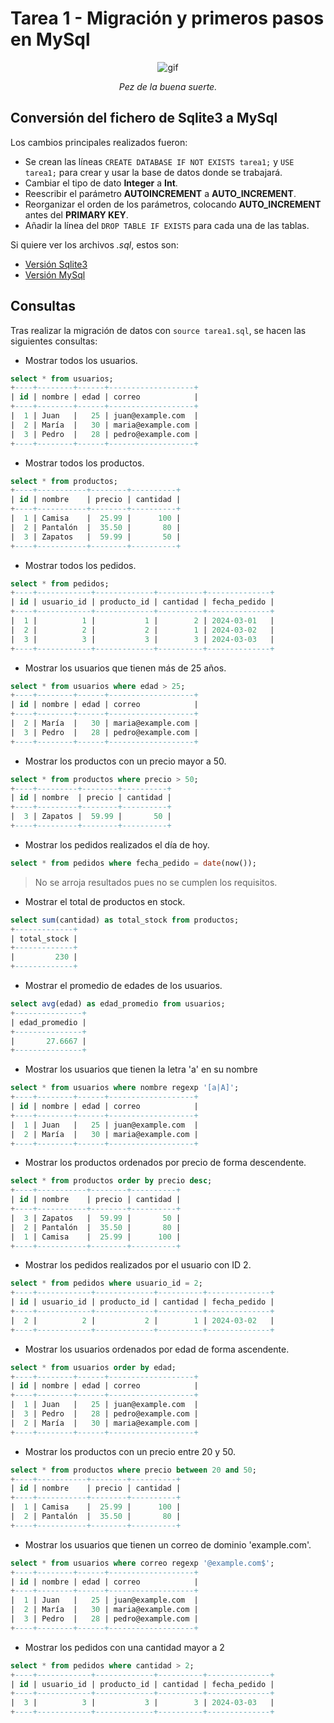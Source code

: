 # Tarea 1 - Migración y primeros pasos en MySql

<div align=center>

![gif](https://www.gifmaniacos.es/wp-content/uploads/2019/04/peces-gif-gifmaniacos.es-15.gif)

*Pez de la buena suerte.*

</div>

## Conversión del fichero de Sqlite3 a MySql

Los cambios principales realizados fueron:
- Se crean las líneas `CREATE DATABASE IF NOT EXISTS tarea1;` y `USE tarea1;` para crear y usar la base de datos donde se trabajará.
- Cambiar el tipo de dato __Integer__ a __Int__.
- Reescribir el parámetro __AUTOINCREMENT__ a __AUTO_INCREMENT__.
- Reorganizar el orden de los parámetros, colocando __AUTO_INCREMENT__ antes del __PRIMARY KEY__.
- Añadir la línea del `DROP TABLE IF EXISTS` para cada una de las tablas.

Si quiere ver los archivos _.sql_, estos son:
- [Versión Sqlite3](./files/tarea1-base.sql)
- [Versión MySql](./files/tarea1.sql)

## Consultas

Tras realizar la migración de datos con `source tarea1.sql`, se hacen las siguientes consultas:

- Mostrar todos los usuarios.
```sql
select * from usuarios;
+----+--------+------+-------------------+
| id | nombre | edad | correo            |
+----+--------+------+-------------------+
|  1 | Juan   |   25 | juan@example.com  |
|  2 | María  |   30 | maria@example.com |
|  3 | Pedro  |   28 | pedro@example.com |
+----+--------+------+-------------------+
```

- Mostrar todos los productos.
```sql
select * from productos;
+----+-----------+--------+----------+
| id | nombre    | precio | cantidad |
+----+-----------+--------+----------+
|  1 | Camisa    |  25.99 |      100 |
|  2 | Pantalón  |  35.50 |       80 |
|  3 | Zapatos   |  59.99 |       50 |
+----+-----------+--------+----------+
```

- Mostrar todos los pedidos.
```sql
select * from pedidos;
+----+------------+-------------+----------+--------------+
| id | usuario_id | producto_id | cantidad | fecha_pedido |
+----+------------+-------------+----------+--------------+
|  1 |          1 |           1 |        2 | 2024-03-01   |
|  2 |          2 |           2 |        1 | 2024-03-02   |
|  3 |          3 |           3 |        3 | 2024-03-03   |
+----+------------+-------------+----------+--------------+
```

- Mostrar los usuarios que tienen más de 25 años.
```sql
select * from usuarios where edad > 25;
+----+--------+------+-------------------+
| id | nombre | edad | correo            |
+----+--------+------+-------------------+
|  2 | María  |   30 | maria@example.com |
|  3 | Pedro  |   28 | pedro@example.com |
+----+--------+------+-------------------+
```

- Mostrar los productos con un precio mayor a 50.
```sql
select * from productos where precio > 50;
+----+---------+--------+----------+
| id | nombre  | precio | cantidad |
+----+---------+--------+----------+
|  3 | Zapatos |  59.99 |       50 |
+----+---------+--------+----------+
```

- Mostrar los pedidos realizados el día de hoy.
```sql
select * from pedidos where fecha_pedido = date(now());
```
> No se arroja resultados pues no se cumplen los requisitos.

- Mostrar el total de productos en stock.
```sql
select sum(cantidad) as total_stock from productos;
+-------------+
| total_stock |
+-------------+
|         230 |
+-------------+
```

- Mostrar el promedio de edades de los usuarios.
```sql
select avg(edad) as edad_promedio from usuarios;
+---------------+
| edad_promedio |
+---------------+
|       27.6667 |
+---------------+
```

- Mostrar los usuarios que tienen la letra 'a' en su nombre
```sql
select * from usuarios where nombre regexp '[a|A]';
+----+--------+------+-------------------+
| id | nombre | edad | correo            |
+----+--------+------+-------------------+
|  1 | Juan   |   25 | juan@example.com  |
|  2 | María  |   30 | maria@example.com |
+----+--------+------+-------------------+
```

- Mostrar los productos ordenados por precio de forma descendente.
```sql
select * from productos order by precio desc;
+----+-----------+--------+----------+
| id | nombre    | precio | cantidad |
+----+-----------+--------+----------+
|  3 | Zapatos   |  59.99 |       50 |
|  2 | Pantalón  |  35.50 |       80 |
|  1 | Camisa    |  25.99 |      100 |
+----+-----------+--------+----------+
```

- Mostrar los pedidos realizados por el usuario con ID 2.
```sql
select * from pedidos where usuario_id = 2;
+----+------------+-------------+----------+--------------+
| id | usuario_id | producto_id | cantidad | fecha_pedido |
+----+------------+-------------+----------+--------------+
|  2 |          2 |           2 |        1 | 2024-03-02   |
+----+------------+-------------+----------+--------------+
```

- Mostrar los usuarios ordenados por edad de forma ascendente.
```sql
select * from usuarios order by edad;
+----+--------+------+-------------------+
| id | nombre | edad | correo            |
+----+--------+------+-------------------+
|  1 | Juan   |   25 | juan@example.com  |
|  3 | Pedro  |   28 | pedro@example.com |
|  2 | María  |   30 | maria@example.com |
+----+--------+------+-------------------+
```

- Mostrar los productos con un precio entre 20 y 50.
```sql
select * from productos where precio between 20 and 50;
+----+-----------+--------+----------+
| id | nombre    | precio | cantidad |
+----+-----------+--------+----------+
|  1 | Camisa    |  25.99 |      100 |
|  2 | Pantalón  |  35.50 |       80 |
+----+-----------+--------+----------+
```

- Mostrar los usuarios que tienen un correo de dominio 'example.com'.
```sql
select * from usuarios where correo regexp '@example.com$';
+----+--------+------+-------------------+
| id | nombre | edad | correo            |
+----+--------+------+-------------------+
|  1 | Juan   |   25 | juan@example.com  |
|  2 | María  |   30 | maria@example.com |
|  3 | Pedro  |   28 | pedro@example.com |
+----+--------+------+-------------------+
```

- Mostrar los pedidos con una cantidad mayor a 2
```sql
select * from pedidos where cantidad > 2;
+----+------------+-------------+----------+--------------+
| id | usuario_id | producto_id | cantidad | fecha_pedido |
+----+------------+-------------+----------+--------------+
|  3 |          3 |           3 |        3 | 2024-03-03   |
+----+------------+-------------+----------+--------------+
```
